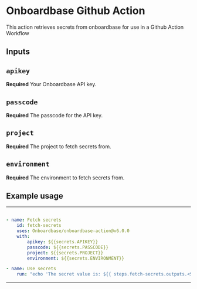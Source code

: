 
# Onboardbase Github Action

This action retrieves secrets from onboardbase for use in a Github Action Workflow

## Inputs

## `apikey`

**Required** Your Onboardbase API key.

## `passcode`

**Required** The passcode for the API key.

## `project`

**Required** The project to fetch secrets from.

## `environment`

**Required** The environment to fetch secrets from.

<!-- ## Outputs

## `time`

The time we greeted you. -->

## Example usage

---
```yaml

- name: Fetch secrets
    id: fetch-secrets
    uses: Onboardbase/onboardbase-action@v6.0.0
    with:
        apikey: ${{secrets.APIKEY}}
        passcode: ${{secrets.PASSCODE}}
        project: ${{secrets.PROJECT}}
        environment: ${{secrets.ENVIRONMENT}}

- name: Use secrets
    run: "echo 'The secret value is: ${{ steps.fetch-secrets.outputs.<SECRET_KEY> }}'"
```
---
